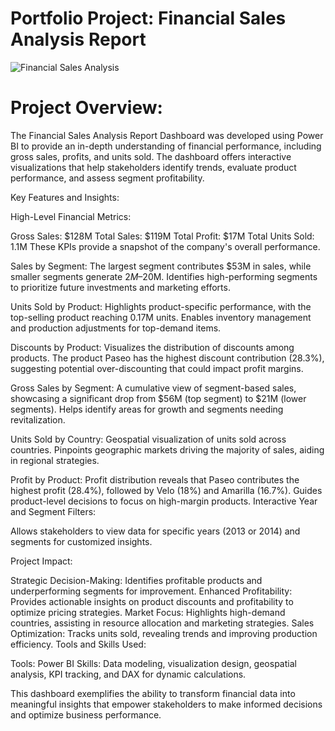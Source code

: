 #  Portfolio Project: Financial Sales Analysis Report

![Financial Sales Analysis](https://github.com/user-attachments/assets/b1e7e468-0bdf-465d-835d-b2dcd331f2d2)

# Project Overview: 

The Financial Sales Analysis Report Dashboard was developed using Power BI to provide an in-depth understanding of financial performance, including gross sales, profits, and units sold. The dashboard offers interactive visualizations that help stakeholders identify trends, evaluate product performance, and assess segment profitability.

Key Features and Insights:

High-Level Financial Metrics:

Gross Sales: $128M
Total Sales: $119M
Total Profit: $17M
Total Units Sold: 1.1M
These KPIs provide a snapshot of the company's overall performance.

Sales by Segment:
The largest segment contributes $53M in sales, while smaller segments generate $2M–$20M.
Identifies high-performing segments to prioritize future investments and marketing efforts.

Units Sold by Product:
Highlights product-specific performance, with the top-selling product reaching 0.17M units.
Enables inventory management and production adjustments for top-demand items.

Discounts by Product:
Visualizes the distribution of discounts among products.
The product Paseo has the highest discount contribution (28.3%), suggesting potential over-discounting that could impact profit margins.

Gross Sales by Segment:
A cumulative view of segment-based sales, showcasing a significant drop from $56M (top segment) to $21M (lower segments).
Helps identify areas for growth and segments needing revitalization.

Units Sold by Country:
Geospatial visualization of units sold across countries.
Pinpoints geographic markets driving the majority of sales, aiding in regional strategies.

Profit by Product:
Profit distribution reveals that Paseo contributes the highest profit (28.4%), followed by Velo (18%) and Amarilla (16.7%).
Guides product-level decisions to focus on high-margin products.
Interactive Year and Segment Filters:

Allows stakeholders to view data for specific years (2013 or 2014) and segments for customized insights.

Project Impact:

Strategic Decision-Making: Identifies profitable products and underperforming segments for improvement.
Enhanced Profitability: Provides actionable insights on product discounts and profitability to optimize pricing strategies.
Market Focus: Highlights high-demand countries, assisting in resource allocation and marketing strategies.
Sales Optimization: Tracks units sold, revealing trends and improving production efficiency.
Tools and Skills Used:

Tools: Power BI
Skills: Data modeling, visualization design, geospatial analysis, KPI tracking, and DAX for dynamic calculations.

This dashboard exemplifies the ability to transform financial data into meaningful insights that empower stakeholders to make informed decisions and optimize business performance.
